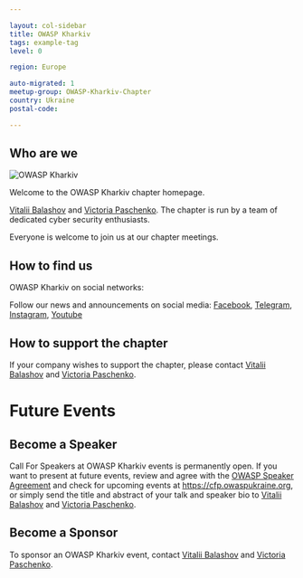 ```yaml
---

layout: col-sidebar
title: OWASP Kharkiv
tags: example-tag
level: 0

region: Europe

auto-migrated: 1
meetup-group: OWASP-Kharkiv-Chapter
country: Ukraine
postal-code: 

---
```



<!-- Standard Chapter Page Template
This is an example of a Project or Chapter page.
Please change these items to indicate the actual information you wish to present. In addition to this information, the 'front-matter' above the text should be modified to reflect your actual information.  An explanation of each of the front-matter items is below:

{front matter for this file}

```
- layout: This is the layout used by project and chapter pages.  You should leave this value as col-sidebar
- title: This is the title of your project or chapter page, usually the name.  For example, OWASP Zed Attack Proxy or OWASP Baltimore
- tags: This is a space-delimited list of tags you associate with your project or chapter.  If you are using tabs, at least one of these tags should be unique in order to be used in the tabs files (an example tab is included in this repo) 
- region: This is the region you are in according to our data
```

{copy for this file (index.md)}
Replace the text above the commented area with your information in the format below:
```
-->
## Who are we

![OWASP Kharkiv](assets/images/owaspkharkiv.jpg "OWASP Kharkiv")

Welcome to the OWASP Kharkiv chapter homepage.

[Vitalii Balashov](mailto:vitalii.balashov@owasp.org) and [Victoria Paschenko](mailto:victoria.paschenko@owasp.org).
The chapter is run by a team of dedicated cyber security enthusiasts.

Everyone is welcome to join us at our chapter meetings.

## How to find us

OWASP Kharkiv on social networks:

Follow our news and announcements on social
media: [Facebook](https://www.facebook.com/owasp.kh/), [Telegram](https://t.me/owasp_kharkiv), [Instagram](https://www.instagram.com/owasp_kharkiv/), [Youtube](https://www.youtube.com/channel/UCHK1l4e9lc7xjZ8lAaKhkrg)

## How to support the chapter

If your company wishes to support the chapter, please contact [Vitalii Balashov](mailto:vitalii.balashov@owasp.org) and [Victoria Paschenko](mailto:victoria.paschenko@owasp.org).

# Future Events

## Become a Speaker

Call For Speakers at OWASP Kharkiv events is permanently open. If you want
to present at future events, review and agree with the [OWASP Speaker
Agreement](Speaker_Agreement "wikilink") and check for upcoming events
at <https://cfp.owaspukraine.org>, or simply send the title and abstract
of your talk and speaker bio to [Vitalii Balashov](mailto:vitalii.balashov@owasp.org) and [Victoria Paschenko](mailto:victoria.paschenko@owasp.org).

## Become a Sponsor

To sponsor an OWASP Kharkiv event, contact [Vitalii Balashov](mailto:vitalii.balashov@owasp.org) and [Victoria Paschenko](mailto:victoria.paschenko@owasp.org).

